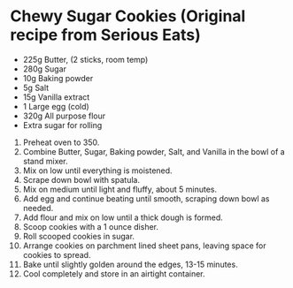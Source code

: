 # Chewy Sugar Cookies (Original recipe from Serious Eats)

* 225g Butter, (2 sticks, room temp)
* 280g Sugar
* 10g Baking powder
* 5g Salt
* 15g Vanilla extract
* 1 Large egg (cold)
* 320g All purpose flour
* Extra sugar for rolling

1. Preheat oven to 350.
2. Combine Butter, Sugar, Baking powder, Salt, and Vanilla in the bowl of a stand mixer.
3. Mix on low until everything is moistened.
4. Scrape down bowl with spatula.
5. Mix on medium until light and fluffy, about 5 minutes.
6. Add egg and continue beating until smooth, scraping down bowl as needed.
7. Add flour and mix on low until a thick dough is formed.
8. Scoop cookies with a 1 ounce disher.
9. Roll scooped cookies in sugar.
10. Arrange cookies on parchment lined sheet pans, leaving space for cookies to spread.
11. Bake until slightly golden around the edges, 13-15 minutes.
12. Cool completely and store in an airtight container.
